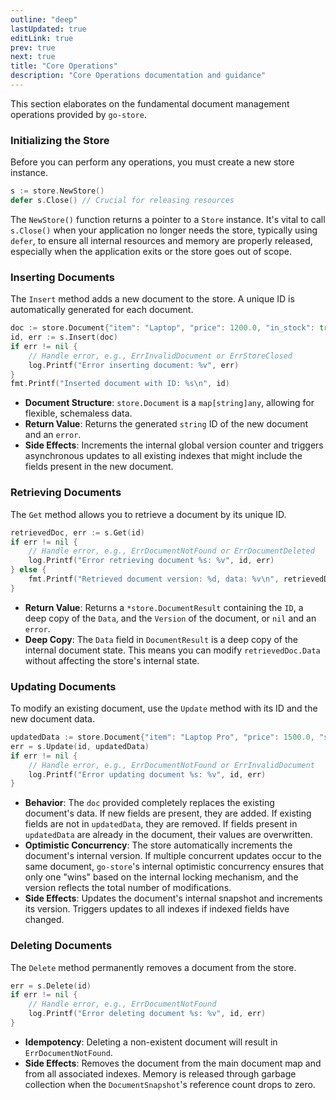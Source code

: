 ```yaml
---
outline: "deep"
lastUpdated: true
editLink: true
prev: true
next: true
title: "Core Operations"
description: "Core Operations documentation and guidance"
---
```


This section elaborates on the fundamental document management operations provided by `go-store`.

### Initializing the Store

Before you can perform any operations, you must create a new store instance.

```go
s := store.NewStore()
defer s.Close() // Crucial for releasing resources
```

The `NewStore()` function returns a pointer to a `Store` instance. It's vital to call `s.Close()` when your application no longer needs the store, typically using `defer`, to ensure all internal resources and memory are properly released, especially when the application exits or the store goes out of scope.

### Inserting Documents

The `Insert` method adds a new document to the store. A unique ID is automatically generated for each document.

```go
doc := store.Document{"item": "Laptop", "price": 1200.0, "in_stock": true}
id, err := s.Insert(doc)
if err != nil {
    // Handle error, e.g., ErrInvalidDocument or ErrStoreClosed
    log.Printf("Error inserting document: %v", err)
}
fmt.Printf("Inserted document with ID: %s\n", id)
```

*   **Document Structure**: `store.Document` is a `map[string]any`, allowing for flexible, schemaless data.
*   **Return Value**: Returns the generated `string` ID of the new document and an `error`.
*   **Side Effects**: Increments the internal global version counter and triggers asynchronous updates to all existing indexes that might include the fields present in the new document.

### Retrieving Documents

The `Get` method allows you to retrieve a document by its unique ID.

```go
retrievedDoc, err := s.Get(id)
if err != nil {
    // Handle error, e.g., ErrDocumentNotFound or ErrDocumentDeleted
    log.Printf("Error retrieving document %s: %v", id, err)
} else {
    fmt.Printf("Retrieved document version: %d, data: %v\n", retrievedDoc.Version, retrievedDoc.Data)
}
```

*   **Return Value**: Returns a `*store.DocumentResult` containing the `ID`, a deep copy of the `Data`, and the `Version` of the document, or `nil` and an `error`.
*   **Deep Copy**: The `Data` field in `DocumentResult` is a deep copy of the internal document state. This means you can modify `retrievedDoc.Data` without affecting the store's internal state.

### Updating Documents

To modify an existing document, use the `Update` method with its ID and the new document data.

```go
updatedData := store.Document{"item": "Laptop Pro", "price": 1500.0, "status": "available"}
err = s.Update(id, updatedData)
if err != nil {
    // Handle error, e.g., ErrDocumentNotFound or ErrInvalidDocument
    log.Printf("Error updating document %s: %v", id, err)
}
```

*   **Behavior**: The `doc` provided completely replaces the existing document's data. If new fields are present, they are added. If existing fields are not in `updatedData`, they are removed. If fields present in `updatedData` are already in the document, their values are overwritten.
*   **Optimistic Concurrency**: The store automatically increments the document's internal version. If multiple concurrent updates occur to the same document, `go-store`'s internal optimistic concurrency ensures that only one "wins" based on the internal locking mechanism, and the version reflects the total number of modifications.
*   **Side Effects**: Updates the document's internal snapshot and increments its version. Triggers updates to all indexes if indexed fields have changed.

### Deleting Documents

The `Delete` method permanently removes a document from the store.

```go
err = s.Delete(id)
if err != nil {
    // Handle error, e.g., ErrDocumentNotFound
    log.Printf("Error deleting document %s: %v", id, err)
}
```

*   **Idempotency**: Deleting a non-existent document will result in `ErrDocumentNotFound`.
*   **Side Effects**: Removes the document from the main document map and from all associated indexes. Memory is released through garbage collection when the `DocumentSnapshot`'s reference count drops to zero.

